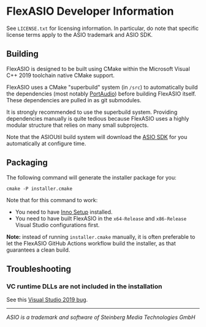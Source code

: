 # FlexASIO Developer Information

See `LICENSE.txt` for licensing information. In particular, do note that
specific license terms apply to the ASIO trademark and ASIO SDK.

## Building

FlexASIO is designed to be built using CMake within the Microsoft Visual C++
2019 toolchain native CMake support.

FlexASIO uses a CMake "superbuild" system (in `/src`) to automatically build the
dependencies (most notably [PortAudio][]) before building FlexASIO itself. These
dependencies are pulled in as git submodules.

It is strongly recommended to use the superbuild system. Providing dependencies
manually is quite tedious because FlexASIO uses a highly modular structure that
relies on many small subprojects.

Note that the ASIOUtil build system will download the [ASIO SDK][] for you
automatically at configure time.

## Packaging

The following command will generate the installer package for you:

```
cmake -P installer.cmake
```

Note that for this command to work:

 -  You need to have [Inno Setup][] installed.
 -  You need to have built FlexASIO in the `x64-Release` and `x86-Release`
    Visual Studio configurations first.

**Note:** instead of running `installer.cmake` manually, it is often preferable
to let the FlexASIO GitHub Actions workflow build the installer, as that
guarantees a clean build.

## Troubleshooting

### VC runtime DLLs are not included in the installation

See this [Visual Studio 2019 bug][InstallRequiredSystemLibraries].

---

*ASIO is a trademark and software of Steinberg Media Technologies GmbH*

[ASIO SDK]: http://www.steinberg.net/en/company/developer.html
[Inno Setup]: http://www.jrsoftware.org/isdl.php
[InstallRequiredSystemLibraries]: https://developercommunity.visualstudio.com/content/problem/618084/cmake-installrequiredsystemlibraries-broken-in-lat.html
[PortAudio]: http://www.portaudio.com/
[tinytoml]: https://github.com/mayah/tinytoml
